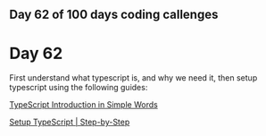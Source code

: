 ## Day 62 of 100 days coding callenges

# Day 62
First understand what typescript is, and why we need it, then setup typescript using the following guides:

[TypeScript Introduction in Simple Words](DAY62/TS%20intro%20&%20Setup/intro.md)


[Setup TypeScript | Step-by-Step ](DAY62/TS%20intro%20&%20Setup/setup.md)